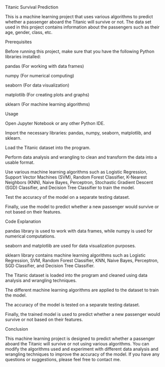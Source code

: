 Titanic Survival Prediction

This is a machine learning project that uses various algorithms to predict whether a passenger aboard the Titanic will survive or not. The data set used in this project contains information about the passengers such as their age, gender, class, etc.

Prerequisites

Before running this project, make sure that you have the following Python libraries installed:

pandas (For working with data frames)

numpy (For numerical computing)

seaborn (For data visualization)

matplotlib (For creating plots and graphs)

sklearn (For machine learning algorithms)


Usage

Open Jupyter Notebook or any other Python IDE.

Import the necessary libraries: pandas, numpy, seaborn, matplotlib, and sklearn.

Load the Titanic dataset into the program.

Perform data analysis and wrangling to clean and transform the data into a usable format.

Use various machine learning algorithms such as Logistic Regression, Support Vector Machines (SVM), Random Forest Classifier, K-Nearest Neighbors (KNN), Naive Bayes, Perceptron, Stochastic Gradient Descent (SGD) Classifier, and Decision Tree Classifier to train the model.

Test the accuracy of the model on a separate testing dataset.

Finally, use the model to predict whether a new passenger would survive or not based on their features.


Code Explanation

pandas library is used to work with data frames, while numpy is used for numerical computations.

seaborn and matplotlib are used for data visualization purposes.

sklearn library contains machine learning algorithms such as Logistic Regression, SVM, Random Forest Classifier, KNN, Naive Bayes, Perceptron, SGD Classifier, and Decision Tree Classifier.

The Titanic dataset is loaded into the program and cleaned using data analysis and wrangling techniques.

The different machine learning algorithms are applied to the dataset to train the model.

The accuracy of the model is tested on a separate testing dataset.

Finally, the trained model is used to predict whether a new passenger would survive or not based on their features.


Conclusion

This machine learning project is designed to predict whether a passenger aboard the Titanic will survive or not using various algorithms. You can modify the algorithms used and experiment with different data analysis and wrangling techniques to improve the accuracy of the model. If you have any questions or suggestions, please feel free to contact me.
